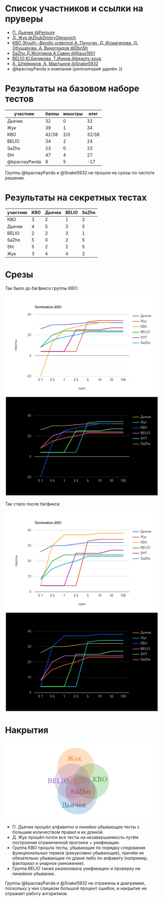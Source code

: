 # Список участников и ссылки на пруверы
- [П. Дьячек @Perpure](https://github.com/Perpure/TerminationTRS)
- [Д. Жук @ZhukDmitryOlegovich](https://github.com/ZhukDmitryOlegovich/rk2)
- [KBO (Knuth--Bendix ordering) А. Пичугин, Д. Исмагилова, Д. Обущарова, А. Виноградов @DbnStr](https://github.com/DbnStr/Hackathon)
- [SaZho Д.Жолтиков А.Савин @Klaus1901](https://github.com/Klaus1901/TFA_RK)
- [BELIO Ю.Беликова, Т.Ионов @beauty-soup](https://github.com/beauty-soup/Hack)
- [А. Штейников, А. Мартынов @Snake5932](https://github.com/Snake5932/TerminatorContest)
- @kpacnayPanda и компания (репозиторий удалён :)) 

# Результаты на базовом наборе тестов

| участник              |баллы |монстры |итог |
|-----------------------|------|--------|-----|
|Дьячек                 |  32  |    0   |  32 |
|Жук                    |  39  |    1   |  34 |
|KBO                    |42/38 |   2/0  |32/38|
|BELIO                  |  34  |    2   |  24 |
|SaZho                  |  23  |    0   |  23 |
|Sht                    |  47  |    4   |  27 | 
|@kpacnayPanda          |   8  |    5   | -17 |  

Группы @kpacnayPanda и @Snake5932 не прошли на срезы по чистоте решения.

# Результаты на секретных тестах

| участник              | KBO  | Дьячек | BELIO | SaZho |
|-----------------------|------|--------|-------|-------|
|KBO                    |  3   |    2   |   1   |   2   |
|Дьячек                 |  4   |    5   |   3   |   5   |
|BELIO                  |  2   |    2   |   3   |   1   |
|SaZho                  |  5   |    0   |   2   |   5   |
|Sht                    |  5   |    2   |   2   |   5   |
|Жук                    |  3   |    4   |   4   |   2   |

# Срезы

Так было до багфикса группы КВО:

![Изначальные значения](/images/Contest_2021_1.png#gh-light-mode-only)
![Изначальные значения](/images/Contest_2021_1_black.png#gh-dark-mode-only)

Так стало после багфикса:

![Окончательные значения](/images/Contest_2021_2.png#gh-light-mode-only)
![Окончательные значения](/images/Contest_2021_2_black.png#gh-dark-mode-only)

# Накрытия

![Накрытия](/images/chart.png)

- П. Дьячек прошёл алфавитно и линейно убывающие тесты с большим количеством правил и их длиной.
- Д. Жук прошёл почти все тесты на незавершаемость путём построения ограниченной прогонки + унификации.
- Группа KBO прошла тесты, убывающие по порядку следования функциональных термов (рекурсивно убывающие), причём не обязательно убывающие по длине либо по алфавиту (например, факториал и унарное умножение).
- Группа BELIO также реализовала унификацию и проверку на линейное убывание.

Группы @kpacnayPanda и @Snake5932 не отражены в диаграмме, поскольку у них слишком большой процент ошибок, и накрытие не отражает работу алгоритмов.

